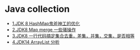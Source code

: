 
#  Java collection

- [1.JDK 8 HashMap鬼斧神工的优化](https://blog.csdn.net/weixin_38937840/article/details/106805496)
- [2.JDK8 Map merge 一些骚操作](collection/map/map_merge.md)
- [3.JDK8 一行代码搞定集合去重，差集，并集，交集，是否相等](https://blog.csdn.net/weixin_38937840/article/details/107338265)
- [4.JDK14 ArrayList 分析](collection/list/ArrayList.md)



